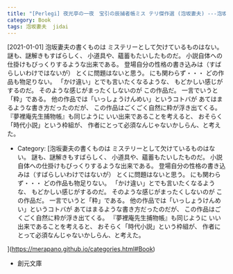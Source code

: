 ```yaml
---
title: "[Perlegi] 夜光亭の一夜　宝引の辰捕者帳ミス テリ傑作選 (泡坂妻夫) ---泡坂妻夫には時代劇が適している"
category: Book
tags: 泡坂妻夫  jidai
---
```


[2021-01-01] 泡坂妻夫の書くものは
ミステリーとして欠けているものはない。
謎も、謎解きもすばらしく、
小道具や、蘊蓄もたいしたものだ。
小説自体への仕掛けもびっくりするような出来である。
登場自分の性格の書き込みは（すばらしいわけではないが）
とくに問題はないと思う。
にも関わらず・・・
どの作品も物足りない。
「かけ違い」とでも言いたくなるような、
もどかしい感じがするのだ。
そのような感じがまったくしないのが
この作品だ。
一言でいうと「粋」である。
他の作品では「いっしょうけんめい」というコトバが
あてはまるような書き方だったのだが、
この作品はごくごく自然に粋が浮き出てくる。
『夢裡庵先生捕物帳』も同じように
いい出来であることを考えると、
おそらく「時代小説」という枠組が、
作者にとって必須なんじゃないかしらん、と考えた。

- Category: [泡坂妻夫の書くものは
ミステリーとして欠けているものはない。
謎も、謎解きもすばらしく、
小道具や、蘊蓄もたいしたものだ。
小説自体への仕掛けもびっくりするような出来である。
登場自分の性格の書き込みは（すばらしいわけではないが）
とくに問題はないと思う。
にも関わらず・・・
どの作品も物足りない。
「かけ違い」とでも言いたくなるような、
もどかしい感じがするのだ。
そのような感じがまったくしないのが
この作品だ。
一言でいうと「粋」である。
他の作品では「いっしょうけんめい」というコトバが
あてはまるような書き方だったのだが、
この作品はごくごく自然に粋が浮き出てくる。
『夢裡庵先生捕物帳』も同じように
いい出来であることを考えると、
おそらく「時代小説」という枠組が、
作者にとって必須なんじゃないかしらん、と考えた。

](https://merapano.github.io/categories.html#Book)
- 創元文庫

